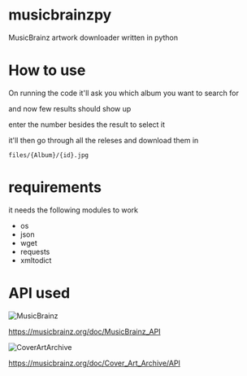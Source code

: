 
# musicbrainzpy
MusicBrainz artwork downloader written in python

# How to use
On running the code it'll ask you which album you want to search for

and now few results should show up

enter the number besides the result to select it

it'll then go through all the releses and download them in

`files/{Album}/{id}.jpg`

# requirements
it needs the following modules to work

- os
- json
- wget
- requests
- xmltodict


# API used

![MusicBrainz](https://staticbrainz.org/MB/header-logo-1f7dc2a.svg)

https://musicbrainz.org/doc/MusicBrainz_API

![CoverArtArchive](https://coverartarchive.org/img/navbar_logo.svg)

https://musicbrainz.org/doc/Cover_Art_Archive/API
